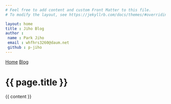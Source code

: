 ```yaml
---
# Feel free to add content and custom Front Matter to this file.
# To modify the layout, see https://jekyllrb.com/docs/themes/#overriding-theme-defaults

layout: home
title : Jiho Blog
author : 
 name : Park Jiho
 email : whfhrs3260@daum.net
 github : p-jiho
---
```

<html>
  <head>
    <meta charset="utf-8">
    <title>{{ page.title }}</title>
  </head>
  <body>
    <nav>
      <a href="/">Home</a>
      <a href="/blog/">Blog</a>
    </nav>
    <h1>{{ page.title }}</h1>
    <section>
      {{ content }}
    </section>
  </body>
</html>
